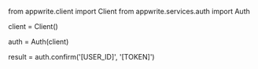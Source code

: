 from appwrite.client import Client
from appwrite.services.auth import Auth

client = Client()

auth = Auth(client)

result = auth.confirm('[USER_ID]', '[TOKEN]')
